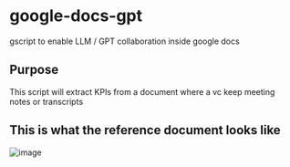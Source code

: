 # google-docs-gpt
gscript to enable LLM / GPT collaboration inside google docs

## Purpose
This script will extract KPIs from a document where a vc keep meeting notes or transcripts

## This is what the reference document looks like
![image](https://github.com/ibercovich/google-docs-gpt/assets/613679/938d054d-9605-4d7e-ace8-95a3efb41e4e)

